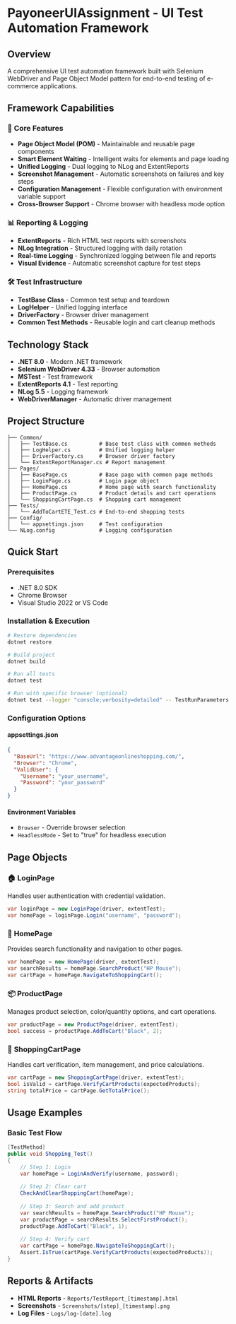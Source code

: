 # PayoneerUIAssignment - UI Test Automation Framework

## Overview
A comprehensive UI test automation framework built with Selenium WebDriver and Page Object Model pattern for end-to-end testing of e-commerce applications.

## Framework Capabilities

### 🚀 **Core Features**
- **Page Object Model (POM)** - Maintainable and reusable page components
- **Smart Element Waiting** - Intelligent waits for elements and page loading
- **Unified Logging** - Dual logging to NLog and ExtentReports
- **Screenshot Management** - Automatic screenshots on failures and key steps
- **Configuration Management** - Flexible configuration with environment variable support
- **Cross-Browser Support** - Chrome browser with headless mode option

### 📊 **Reporting & Logging**
- **ExtentReports** - Rich HTML test reports with screenshots
- **NLog Integration** - Structured logging with daily rotation
- **Real-time Logging** - Synchronized logging between file and reports
- **Visual Evidence** - Automatic screenshot capture for test steps

### 🛠 **Test Infrastructure**
- **TestBase Class** - Common test setup and teardown
- **LogHelper** - Unified logging interface
- **DriverFactory** - Browser driver management
- **Common Test Methods** - Reusable login and cart cleanup methods

## Technology Stack
- **.NET 8.0** - Modern .NET framework
- **Selenium WebDriver 4.33** - Browser automation
- **MSTest** - Test framework
- **ExtentReports 4.1** - Test reporting
- **NLog 5.5** - Logging framework
- **WebDriverManager** - Automatic driver management

## Project Structure
```
├── Common/
│   ├── TestBase.cs          # Base test class with common methods
│   ├── LogHelper.cs         # Unified logging helper
│   ├── DriverFactory.cs     # Browser driver factory
│   └── ExtentReportManager.cs # Report management
├── Pages/
│   ├── BasePage.cs          # Base page with common page methods
│   ├── LoginPage.cs         # Login page object
│   ├── HomePage.cs          # Home page with search functionality
│   ├── ProductPage.cs       # Product details and cart operations
│   └── ShoppingCartPage.cs  # Shopping cart management
├── Tests/
│   └── AddToCartETE_Test.cs # End-to-end shopping tests
├── Config/
│   └── appsettings.json     # Test configuration
└── NLog.config              # Logging configuration
```

## Quick Start

### Prerequisites
- .NET 8.0 SDK
- Chrome Browser
- Visual Studio 2022 or VS Code

### Installation & Execution
```bash
# Restore dependencies
dotnet restore

# Build project
dotnet build

# Run all tests
dotnet test

# Run with specific browser (optional)
dotnet test --logger "console;verbosity=detailed" -- TestRunParameters.Parameter(name="Browser", value="Chrome")
```

### Configuration Options

#### appsettings.json
```json
{
  "BaseUrl": "https://www.advantageonlineshopping.com/",
  "Browser": "Chrome",
  "ValidUser": {
    "Username": "your_username",
    "Password": "your_password"
  }
}
```

#### Environment Variables
- `Browser` - Override browser selection
- `HeadlessMode` - Set to "true" for headless execution

## Page Objects

### 🏠 **LoginPage**
Handles user authentication with credential validation.
```csharp
var loginPage = new LoginPage(driver, extentTest);
var homePage = loginPage.Login("username", "password");
```

### 🏪 **HomePage** 
Provides search functionality and navigation to other pages.
```csharp
var homePage = new HomePage(driver, extentTest);
var searchResults = homePage.SearchProduct("HP Mouse");
var cartPage = homePage.NavigateToShoppingCart();
```

### 📦 **ProductPage**
Manages product selection, color/quantity options, and cart operations.
```csharp
var productPage = new ProductPage(driver, extentTest);
bool success = productPage.AddToCart("Black", 2);
```

### 🛒 **ShoppingCartPage**
Handles cart verification, item management, and price calculations.
```csharp
var cartPage = new ShoppingCartPage(driver, extentTest);
bool isValid = cartPage.VerifyCartProducts(expectedProducts);
string totalPrice = cartPage.GetTotalPrice();
```

## Usage Examples

### Basic Test Flow
```csharp
[TestMethod]
public void Shopping_Test()
{
    // Step 1: Login
    var homePage = LoginAndVerify(username, password);
    
    // Step 2: Clear cart
    CheckAndClearShoppingCart(homePage);
    
    // Step 3: Search and add product
    var searchResults = homePage.SearchProduct("HP Mouse");
    var productPage = searchResults.SelectFirstProduct();
    productPage.AddToCart("Black", 1);
    
    // Step 4: Verify cart
    var cartPage = homePage.NavigateToShoppingCart();
    Assert.IsTrue(cartPage.VerifyCartProducts(expectedProducts));
}
```

## Reports & Artifacts
- **HTML Reports** - `Reports/TestReport_[timestamp].html`
- **Screenshots** - `Screenshots/[step]_[timestamp].png` 
- **Log Files** - `Logs/log-[date].log`